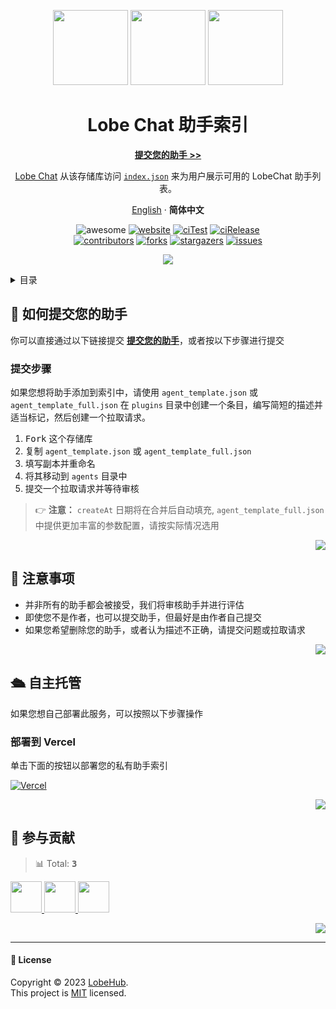 <a name="readme-top"></a>

<div align="center">

<img height="120" src="https://registry.npmmirror.com/@lobehub/assets-emoji/1.3.0/files/assets/robot.webp">
<img height="120" src="https://gw.alipayobjects.com/zos/kitchen/qJ3l3EPsdW/split.svg">
<img height="120" src="https://registry.npmmirror.com/@lobehub/assets-emoji/1.3.0/files/assets/convenience-store.webp">

<h1>Lobe Chat 助手索引</h1>

[**提交您的助手 >>**][submit]

[Lobe Chat](https://github.com/lobehub/lobe-chat) 从该存储库访问 [`index.json`][website-url] 来为用户展示可用的 LobeChat 助手列表。

[English](./README.md) · **简体中文**

<!-- SHIELD GROUP -->

![awesome](https://cdn.rawgit.com/sindresorhus/awesome/d7305f38d29fed78fa85652e3a63e154dd8e8829/media/badge.svg)
[![website][website-shield]][website-url]
[![ciTest][ci-test-shield]][ci-test-url]
[![ciRelease][ci-release-shield]][ci-release-url] <br/>
[![contributors][contributors-shield]][contributors-url]
[![forks][forks-shield]][forks-url]
[![stargazers][stargazers-shield]][stargazers-url]
[![issues][issues-shield]][issues-url]

![](https://raw.githubusercontent.com/andreasbm/readme/master/assets/lines/rainbow.png)

</div>

<details>
<summary><kbd>目录</kbd></summary>

#### TOC

- [🚀 如何提交您的助手](#-如何提交您的助手)

  - [提交步骤](#提交步骤)

- [👀 注意事项](#-注意事项)

- [🛳 自主托管](#-自主托管)

  - [部署到 Vercel](#部署到-vercel)

- [🤝 参与贡献](#-参与贡献)

####

</details>

## 🚀 如何提交您的助手

你可以直接通过以下链接提交 [**提交您的助手**][submit]，或者按以下步骤进行提交

### 提交步骤

如果您想将助手添加到索引中，请使用 `agent_template.json` 或 `agent_template_full.json` 在 `plugins` 目录中创建一个条目，编写简短的描述并适当标记，然后创建一个拉取请求。

1. <kbd>Fork</kbd> 这个存储库
2. 复制 `agent_template.json` 或 `agent_template_full.json`
3. 填写副本并重命名
4. 将其移动到 `agents` 目录中
5. 提交一个拉取请求并等待审核

> 👉 **注意：** `createAt` 日期将在合并后自动填充, `agent_template_full.json` 中提供更加丰富的参数配置，请按实际情况选用

<div align="right">

[![][back-to-top]](#readme-top)

</div>

## 👀 注意事项

- 并非所有的助手都会被接受，我们将审核助手并进行评估
- 即使您不是作者，也可以提交助手，但最好是由作者自己提交
- 如果您希望删除您的助手，或者认为描述不正确，请提交问题或拉取请求

<div align="right">

[![][back-to-top]](#readme-top)

</div>

## 🛳 自主托管

如果您想自己部署此服务，可以按照以下步骤操作

### 部署到 Vercel

单击下面的按钮以部署您的私有助手索引

[![Vercel][deploy-shield]][deploy-url]

<div align="right">

[![][back-to-top]](#readme-top)

</div>

## 🤝 参与贡献

<!-- CONTRIBUTION GROUP -->

> 📊 Total: <kbd>**3**</kbd>

<a href="https://github.com/canisminor1990" title="canisminor1990">
  <img src="https://avatars.githubusercontent.com/u/17870709?v=4" width="50" />
</a>
<a href="https://github.com/lobehubbot" title="lobehubbot">
  <img src="https://avatars.githubusercontent.com/u/134299653?v=4" width="50" />
</a>
<a href="https://github.com/actions-user" title="actions-user">
  <img src="https://avatars.githubusercontent.com/u/65916846?v=4" width="50" />
</a>

<!-- CONTRIBUTION END -->

<div align="right">

[![][back-to-top]](#readme-top)

</div>

---

#### 📝 License

Copyright © 2023 [LobeHub][profile-url]. <br />
This project is [MIT](./LICENSE) licensed.

<!-- LINK GROUP -->

[back-to-top]: https://img.shields.io/badge/-BACK_TO_TOP-151515?style=flat-square
[ci-release-shield]: https://github.com/lobehub/lobe-chat-agents/actions/workflows/release.yml/badge.svg
[ci-release-url]: https://github.com/lobehub/lobe-chat-agents/actions/workflows/release.yml
[ci-test-shield]: https://github.com/lobehub/lobe-chat-agents/actions/workflows/test.yml/badge.svg
[ci-test-url]: https://github.com/lobehub/lobe-chat-agents/actions/workflows/test.yml
[contributors-shield]: https://img.shields.io/github/contributors/lobehub/lobe-chat-agents.svg?style=flat
[contributors-url]: https://github.com/lobehub/lobe-chat-agents/graphs/contributors
[deploy-shield]: https://vercel.com/button
[deploy-url]: https://vercel.com/new/clone?repository-url=https%3A%2F%2Fgithub.com%2Flobehub%2Flobe-chat-agents&project-name=lobe-chat-agents&repository-name=lobe-chat-agents
[forks-shield]: https://img.shields.io/github/forks/lobehub/lobe-chat-agents.svg?style=flat
[forks-url]: https://github.com/lobehub/lobe-chat-agents/network/members
[issues-shield]: https://img.shields.io/github/issues/lobehub/lobe-chat-agents.svg?style=flat
[issues-url]: https://github.com/lobehub/lobe-chat-agents/issues/new/choose
[profile-url]: https://github.com/lobehub
[stargazers-shield]: https://img.shields.io/github/stars/lobehub/lobe-chat-agents.svg?style=flat
[stargazers-url]: https://github.com/lobehub/lobe-chat-agents/stargazers
[submit]: https://github.com/lobehub/lobe-chat-agents/issues/new/choose
[website-shield]: https://img.shields.io/website?down_message=offline&label=🤯%20chat-agents.lobehub.com&up_message=online&url=https%3A%2F%2Fchat-agents.lobehub.com&style=flat
[website-url]: https://chat-agents.lobehub.com
